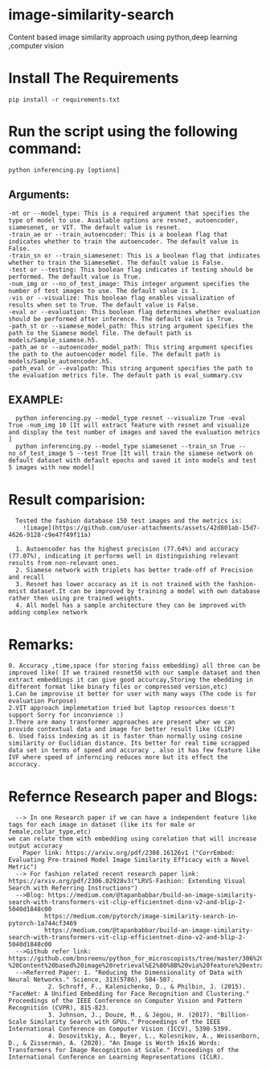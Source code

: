 # image-similarity-search
Content based image similarity approach using python,deep learning ,computer vision
# Install The Requirements
    pip install -r requirements.txt
# Run the script using the following command:
    python inferencing.py [options]
  ## Arguments:
    -mt or --model_type: This is a required argument that specifies the type of model to use. Available options are resnet, autoencoder, siamesenet, or VIT. The default value is resnet.
    -train_ae or --train_autoencoder: This is a boolean flag that indicates whether to train the autoencoder. The default value is False.
    -train_sn or --train_siamesenet: This is a boolean flag that indicates whether to train the SiameseNet. The default value is False.
    -test or --testing: This boolean flag indicates if testing should be performed. The default value is True.
    -num_img or --no_of_test_image: This integer argument specifies the number of test images to use. The default value is 1.
    -vis or --visualize: This boolean flag enables visualization of results when set to True. The default value is False.
    -eval or --evaluation: This boolean flag determines whether evaluation should be performed after inference. The default value is True.
    -path_st or --siamese_model_path: This string argument specifies the path to the Siamese model file. The default path is models/Sample_siamese.h5.
    -path_ae or --autoencoder_model_path: This string argument specifies the path to the autoencoder model file. The default path is models/Sample_autoencoder.h5.
    -path_eval or --evalpath: This string argument specifies the path to the evaluation metrics file. The default path is eval_summary.csv
  ## EXAMPLE:
      python inferencing.py --model_type resnet --visualize True -eval True -num_img 10 [It will extract feature with resnet and visualize and display the test number of images and saved the evaluation metrics ]
      python inferencing.py --model_type siamesenet --train_sn True --no_of_test_image 5 --test True [It will train the siamese network on default dataset with default epochs and saved it into models and test 5 images with new model]
  # Result comparision:
      Tested the fashion database 150 test images and the metrics is:
        ![image](https://github.com/user-attachments/assets/42d801ab-15d7-4626-9128-c9e47f49f11a)

      1. Autoencoder has the highest precision (77.64%) and accuracy (77.07%), indicating it performs well in distinguishing relevant results from non-relevant ones.
      2. Siamese network with triplets has better trade-off of Precision and recall
      3. Resnet has lower accuracy as it is not trained with the fashion-mnist dataset.It can be improved by training a model with own database rather then using pre trained weights.
      4. All model has a sample architecture they can be improved with adding complex network 
  # Remarks:
    0. Accuracy ,time,space (for storing faiss embedding) all three can be improved like( If we trained resnet50 with our sample dataset and then extract embeddings it can give good accurcay,Storing the ebedding in different format like binary files or compressed version,etc) 
    1.Can be improvise it better for user with many ways (The code is for evaluation Purpose)
    2.VIT approach implemetation tried but laptop resources doesn't support Sorry for inconvience :)
    3.There are many transformer approaches are present wher we can provide contextual data and image for better result like (CLIP)
    6. Used faiss indexing as it is faster than normally using cosine similarity or Euclidian distance. Its better for real time scrapped data set in terms of speed and accuracy , also it has few feature like IVF where speed of inferncing reduces more but its effect the accuracy. 

# Refernce Research paper and Blogs:
      --> In one Research paper if we can have a independent feature like tags for each image in dataset (like its for male or female,collar_type,etc) 
    we can relate them with embedding using corelation that will increase output accuracy 
        Paper link: https://arxiv.org/pdf/2308.16126v1 ("CorrEmbed: Evaluating Pre-trained Model Image Similarity Efficacy with a Novel Metric")
      --> For fashion related recent research paper link: https://arxiv.org/pdf/2306.02928v3("LRVS-Fashion: Extending Visual Search with Referring Instructions")  
      -->Blog: https://medium.com/@tapanbabbar/build-an-image-similarity-search-with-transformers-vit-clip-efficientnet-dino-v2-and-blip-2-5040d1848c00
              https://medium.com/pytorch/image-similarity-search-in-pytorch-1a744cf3469 
              https://medium.com/@tapanbabbar/build-an-image-similarity-search-with-transformers-vit-clip-efficientnet-dino-v2-and-blip-2-5040d1848c00
      -->Github refer link: https://github.com/bnsreenu/python_for_microscopists/tree/master/306%20-%20Content%20based%20image%20retrieval%E2%80%8B%20via%20feature%20extraction
      -->Referred Paper: 1. "Reducing the Dimensionality of Data with Neural Networks." Science, 313(5786), 504-507.
               2. Schroff, F., Kalenichenko, D., & Philbin, J. (2015). "FaceNet: A Unified Embedding for Face Recognition and Clustering." Proceedings of the IEEE Conference on Computer Vision and Pattern Recognition (CVPR), 815-823.
               3. Johnson, J., Douze, M., & Jégou, H. (2017). "Billion-Scale Similarity Search with GPUs." Proceedings of the IEEE International Conference on Computer Vision (ICCV), 5390-5399.
               4. Dosovitskiy, A., Beyer, L., Kolesnikov, A., Weissenborn, D., & Zisserman, A. (2020). "An Image is Worth 16x16 Words: Transformers for Image Recognition at Scale." Proceedings of the International Conference on Learning Representations (ICLR).
